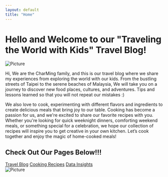 ```yaml
---
layout: default
title: "Home"
---
```


# Hello and Welcome to our "Traveling the World with Kids" Travel Blog!

<div class="image-container">
  <img src="{{ 'assets/images/new-zealand1.JPG' | relative_url }}" alt="Picture">
</div>

Hi, We are the CharMing family, and this is our travel blog where we share my experiences from exploring the world with our kids. From the bustling streets of Taipei to the serene beaches of Malaysia, We will take you on a journey to discover new food places, cultures, and adventures. Tips and lessons learned so that you will not repeat our mistakes :)

We also love to cook, experimenting with different flavors and ingredients to create delicious meals that bring joy to our table. Cooking has become a passion for us, and we're excited to share our favorite recipes with you. Whether you're looking for quick weeknight dinners, comforting weekend meals, or something special for a celebration, we hope our collection of recipes will inspire you to get creative in your own kitchen. Let’s cook together and enjoy the magic of home-cooked meals!

<h2>Check Out Our Pages Below!!!</h2>

<div class="link-boxes">
  <a href="{{ site.baseurl }}/travel" class="box">Travel Blog</a>
  <a href="{{ site.baseurl }}/recipes" class="box">Cooking Recipes</a>
  <a href="{{ site.baseurl }}/data-insights">Data Insights</a>
</div>

<div class="image-container">
  <img src="{{ 'assets/images/hongkong2.JPG' | relative_url }}" alt="Picture">
</div>
